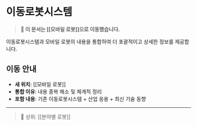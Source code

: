 # 이동로봇시스템

> **🔄 이 문서는 [[모바일 로봇]]으로 이동했습니다.**

이동로봇시스템과 모바일 로봇의 내용을 통합하여 더 포괄적이고 상세한 정보를 제공합니다.

## 이동 안내
- **새 위치**: [[모바일 로봇]]
- **통합 이유**: 내용 중복 해소 및 체계적 정리
- **포함 내용**: 기존 이동로봇시스템 + 산업 응용 + 최신 기술 동향

---

> 📎 상위: [[분야별 로봇]]